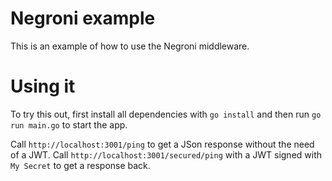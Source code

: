 # Negroni example

This is an example of how to use the Negroni middleware.

# Using it

To try this out, first install all dependencies with `go install` and then run `go run main.go` to start the app.

Call `http://localhost:3001/ping` to get a JSon response without the need of a JWT.
Call `http://localhost:3001/secured/ping` with a JWT signed with `My Secret` to get a response back.